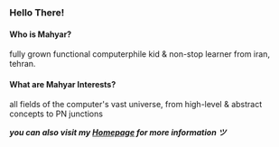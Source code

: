 ### Hello There!

#### Who is Mahyar?

fully grown functional computerphile kid & non-stop learner from iran, tehran.

#### What are Mahyar Interests?

all fields of the computer's vast universe, from high-level & abstract concepts to PN junctions

___you can also visit my [Homepage](https://mhyrzt.github.io/) for more information ツ___
